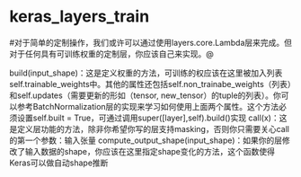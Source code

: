 # keras_layers_train

#对于简单的定制操作，我们或许可以通过使用layers.core.Lambda层来完成。但对于任何具有可训练权重的定制层，你应该自己来实现。@

build(input_shape)：这是定义权重的方法，可训练的权应该在这里被加入列表self.trainable_weights中。其他的属性还包括self.non_trainabe_weights（列表）和self.updates（需要更新的形如（tensor, new_tensor）的tuple的列表）。你可以参考BatchNormalization层的实现来学习如何使用上面两个属性。这个方法必须设置self.built = True，可通过调用super([layer],self).build()实现
call(x)：这是定义层功能的方法，除非你希望你写的层支持masking，否则你只需要关心call的第一个参数：输入张量
compute_output_shape(input_shape)：如果你的层修改了输入数据的shape，你应该在这里指定shape变化的方法，这个函数使得Keras可以做自动shape推断
